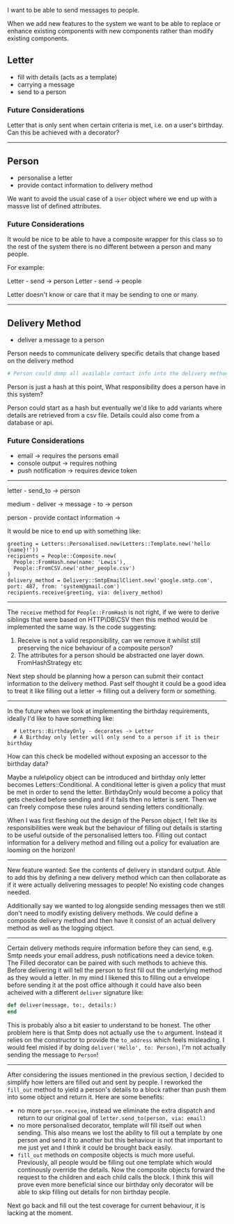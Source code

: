 I want to be able to send messages to people.

When we add new features to the system we want to be able to replace or enhance existing components with new components rather than modify existing components.

## Letter

- fill with details (acts as a template)
- carrying a message
- send to a person

### Future Considerations

Letter that is only sent when certain criteria is met, i.e. on a user's birthday. Can this be achieved with a decorator?

---

## Person

- personalise a letter
- provide contact information to delivery method

We want to avoid the usual case of a `User` object where we end up with a massve list of defined attributes.

### Future Considerations

It would be nice to be able to have a composite wrapper for this class so to the rest of the system there is no different between a person and many people.

For example:

Letter - send -> person
Letter - send -> people

Letter doesn't know or care that it may be sending to one or many.

---

## Delivery Method

- deliver a message to a person

Person needs to communicate delivery specific details that change based on the delivery method

```ruby
# Person could dump all available contact info into the delivery method?
```
Person is just a hash at this point, What responsibility does a person have in this system?

Person could start as a hash but eventually we'd like to add variants where details are retrieved from a csv file. Details could also come from a database or api. 

### Future Considerations

- email -> requires the persons email
- console output -> requires nothing
- push notification -> requires device token

---

letter - send_to -> person

medium - deliver -> message - to -> person

person - provide contact information ->

It would be nice to end up with something like:

```
greeting = Letters::Personalised.new(Letters::Template.new('hello {name}!'))
recipients = People::Composite.new(
  People::FromHash.new(name: 'Lewis'), 
  People::FromCSV.new('other_people.csv')
)
delivery_method = Delivery::SmtpEmailClient.new('google.smtp.com', port: 487, from: 'system@gmail.com')
recipients.receive(greeting, via: delivery_method)
```

---

The `receive` method for `People::FromHash` is not right, if we were to derive siblings that were based on HTTP\DB\CSV then this method would be implemented the same way. Is the code suggesting:

1. Receive is not a valid responsibility, can we remove it whilst still preserving the nice behaviour of a composite person?
2. The attributes for a person should be abstracted one layer down. FromHashStrategy etc

Next step should be planning how a person can submit their contact information to the delivery method. Past self thought it could be a good idea to treat it like filling out a letter -> filling out a delivery form or something.

---

In the future when we look at implementing the birthday requirements, ideally I'd like to have something like:

```
  # Letters::BirthdayOnly - decorates -> Letter
  # A Birthday only letter will only send to a person if it is their birthday
```

How can this check be modelled without exposing an accessor to the birthday data?

Maybe a rule\policy object can be introduced and birthday only letter becomes Letters::Conditional. A conditional letter is given a policy that must be met in order to send the letter. BirthdayOnly would become a policy that gets checked before sending and if it fails then no letter is sent. Then we can freely compose these rules around sending letters conditionally.

When I was first fleshing out the design of the Person object, I felt like its responsibilities were weak but the behaviour of filling out details is starting to be useful outside of the personalised letters too. Filling out contact information for a delivery method and filling out a policy for evaluation are looming on the horizon!

---

New feature wanted: See the contents of delivery in standard output. Able to add this by defining a new delivery method which can then collaborate as if it were actually delivering messages to people! No existing code changes needed. 

Additionally say we wanted to log alongside sending messages then we still don't need to modify existing delivery methods. We could define a composite delivery method and then have it consist of an actual delivery method as well as the logging object.

---

Certain delivery methods require information before they can send, e.g. Smtp needs your email address, push notifications need a device token. The Filled decorator can be paired with such methods to achieve this. Before delivering it will tell the person to first fill out the underlying method as they would a letter. In my mind I likened this to filling out a envelope before sending it at the post office although it could have also been acheived with a different `deliver` signature like:

```ruby
def deliver(message, to:, details:)
end
```

This is probably also a bit easier to understand to be honest. The other problem here is that Smtp does not actually use the `to` argument. Instead it relies on the constructor to provide the `to_address` which feels misleading. I would feel misled if by doing `deliver('Hello', to: Person)`, I'm not actually sending the message to `Person`!

---

After considering the issues mentioned in the previous section, I decided to simplify how letters are filled out and sent by people. I reworked the `fill_out` method to yield a person's details to a block rather than push them into some object and return it. Here are some benefits:

- no more `person.receive`, instead we eliminate the extra dispatch and return to our original goal of `letter.send_to(person, via: email)`
- no more personalised decorator, template will fill itself out when sending. This also means we lost the ability to fill out a template by one person and send it to another but this behaviour is not that important to me just yet and I think it could be brought back easily.
- `fill_out` methods on composite objects is much more useful. Previously, all people would be filling out one template which would continously override the details. Now the composite objects forward the request to the children and each child calls the block. I think this will prove even more beneficial since our birthday only decorator will be able to skip filling out details for non birthday people.

Next go back and fill out the test coverage for current behaviour, it is lacking at the moment.